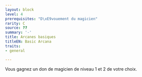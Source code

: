 ```yaml
---
layout: block
level: 4
prerequisites: "D\xE9vouement du magicien"
rarity: C
source: ??
summary: '-'
title: Arcanes basiques
titleEN: Basic Arcana
traits:
- general

---
```


<p>Vous gagnez un don de magicien de niveau 1 et 2 de votre choix.</p>
